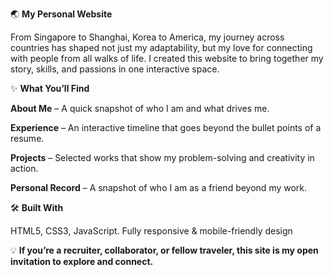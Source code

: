 🌏 **My Personal Website**

From Singapore to Shanghai, Korea to America, my journey across countries has shaped not just my adaptability, but my love for connecting with people from all walks of life.
I created this website to bring together my story, skills, and passions in one interactive space.

✨ **What You’ll Find**

**About Me** – A quick snapshot of who I am and what drives me.

**Experience** – An interactive timeline that goes beyond the bullet points of a resume.

**Projects** – Selected works that show my problem-solving and creativity in action.

**Personal Record** – A snapshot of who I am as a friend beyond my work.

🛠 **Built With**

HTML5, CSS3, JavaScript. Fully responsive & mobile-friendly design

💡 **If you’re a recruiter, collaborator, or fellow traveler, this site is my open invitation to explore and connect.**
